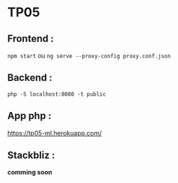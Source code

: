 # TP05

## Frontend : 
```npm start``` ou ```ng serve --proxy-config proxy.conf.json```

## Backend :
```php -S localhost:8080 -t public```

## App php : 
https://tp05-ml.herokuapp.com/

## Stackbliz :
**comming soon**
